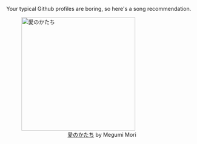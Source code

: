 Your typical Github profiles are boring, so here's a song recommendation.
<figure><img width="300" height="300" src="https://i.scdn.co/image/ab67616d0000b27373506f4cb2deb7cd66c670e4" alt="愛のかたち" /><figcaption align="center"><a href="https://open.spotify.com/track/2mk0JiybEwipvxVdM283lc" target="_blank">愛のかたち</a> by Megumi Mori</figcaption></figure>
